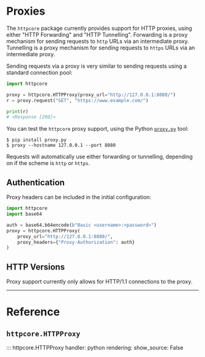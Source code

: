 # Proxies

The `httpcore` package currently provides support for HTTP proxies, using either "HTTP Forwarding" and "HTTP Tunnelling". Forwarding is a proxy mechanism for sending requests to `http` URLs via an intermediate proxy. Tunnelling is a proxy mechanism for sending requests to `https` URLs via an intermediate proxy.

Sending requests via a proxy is very similar to sending requests using a standard connection pool:

```python
import httpcore

proxy = httpcore.HTTPProxy(proxy_url="http://127.0.0.1:8080/")
r = proxy.request("GET", "https://www.example.com/")

print(r)
# <Response [200]>
```

You can test the `httpcore` proxy support, using the Python [`proxy.py`](https://pypi.org/project/proxy.py/) tool:

```shell
$ pip install proxy.py
$ proxy --hostname 127.0.0.1 --port 8080
```

Requests will automatically use either forwarding or tunnelling, depending on if the scheme is `http` or `https`.

## Authentication

Proxy headers can be included in the initial configuration:

```python
import httpcore
import base64

auth = base64.b64encode(b"Basic <username>:<password>")
proxy = httpcore.HTTPProxy(
    proxy_url="http://127.0.0.1:8080/",
    proxy_headers={"Proxy-Authorization": auth}
)
```

## HTTP Versions

Proxy support currently only allows for HTTP/1.1 connections to the proxy.

---

# Reference

## `httpcore.HTTPProxy`

::: httpcore.HTTPProxy
    handler: python
    rendering:
        show_source: False
